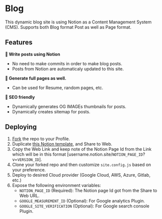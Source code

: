 # Blog

This dynamic blog site is using Notion as a Content Management System (CMS). Supports both Blog format Post as well as Page format.

## Features

**📒 Write posts using Notion**

- No need to make commits in order to make blog posts. 
- Posts from Notion are automaticaly updated to this site.

**📄 Generate full pages as well.**

- Can be used for Resume, random pages, etc.

**👀 SEO friendly**

- Dynamically generates OG IMAGEs thumbnails for posts. 
- Dynamically creates sitemap for posts.

## Deploying

1. [Fork](https://github.com/morethanmin/morethan-log/fork) the repo to your Profile.
3. Duplicate [this Notion template](https://quasar-season-ed5.notion.site/12c38b5f459d4eb9a759f92fba6cea36?v=2e7962408e3842b2a1a801bf3546edda), and Share to Web.
4. Copy the Web Link and keep note of the Notion Page Id from the Link which will be in this format [username.notion.site/`NOTION_PAGE_ID`?v=`VERSION_ID`].
5. Clone your forked repo and then customize `site.config.js` based on your preference.
6. Deploy to desired Cloud provider (Google Cloud, AWS, Azure, Gitlab, etc.)
7. Expose the following environment variables:
   - `NOTION_PAGE_ID` (Required): The Notion page Id got from the Share to Web URL.
   - `GOOGLE_MEASUREMENT_ID` (Optional): For Google analytics Plugin.
   - `GOOGLE_SITE_VERIFICATION` (Optional): For Google search console Plugin.